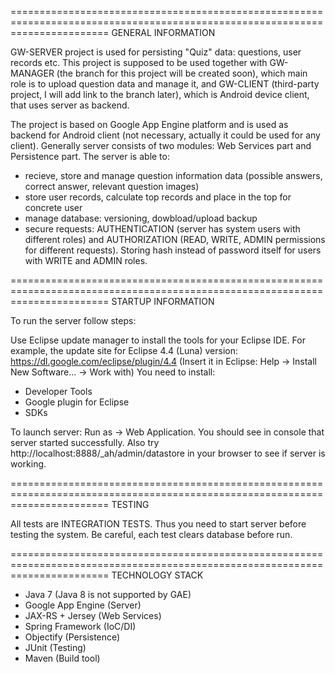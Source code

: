 =============================================================================================================================
                                                GENERAL INFORMATION

GW-SERVER project is used for persisting "Quiz" data: questions, user records etc. This project is supposed to be used together with GW-MANAGER (the branch for this project will be created soon), which main role is to upload question data and manage it, and GW-CLIENT (third-party project, I will add link to the branch later), which is Android device client, that uses server as backend.

The project is based on Google App Engine platform and is used as backend for Android client (not necessary, actually it could be used for any client). Generally server consists of two modules: Web Services part and Persistence part. The server is able to:

- recieve, store and manage question information data (possible answers, correct answer, relevant question images)
- store user records, calculate top records and place in the top for concrete user
- manage database: versioning, dowbload/upload backup
- secure requests: AUTHENTICATION (server has system users with different roles) and AUTHORIZATION (READ, WRITE, ADMIN permissions for different requests). Storing hash instead of password itself for users with WRITE and ADMIN roles.

=============================================================================================================================
                                                STARTUP INFORMATION

To run the server follow steps:

Use Eclipse update manager to install the tools for your Eclipse IDE. For example, the update site for Eclipse 4.4 (Luna)  version: https://dl.google.com/eclipse/plugin/4.4 (Insert it in Eclipse: Help -> Install New Software... -> Work with) You need to install:

- Developer Tools
- Google plugin for Eclipse
- SDKs

To launch server: Run as -> Web Application. You should see in console that server started successfully. Also try http://localhost:8888/_ah/admin/datastore in your browser to see if server is working.

=============================================================================================================================
                                                    TESTING

All tests are INTEGRATION TESTS. Thus you need to start server before testing the system. Be careful, each test clears database before run.

=============================================================================================================================
                                                TECHNOLOGY STACK

- Java 7 (Java 8 is not supported by GAE)
- Google App Engine (Server)
- JAX-RS + Jersey (Web Services)
- Spring Framework (IoC/DI)
- Objectify (Persistence)
- JUnit (Testing)
- Maven (Build tool)

